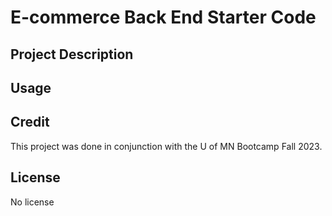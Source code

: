 # E-commerce Back End Starter Code

## Project Description

## Usage

## Credit
This project was done in conjunction with the U of MN Bootcamp Fall 2023. 

## License
No license